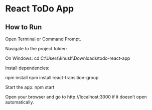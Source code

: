 # React ToDo App

## How to Run

Open Terminal or Command Prompt.

Navigate to the project folder:

On Windows: cd C:\Users\khush\Downloads\todo-react-app

Install dependencies:

npm install
npm install react-transition-group

Start the app:
npm start

Open your browser and go to http://localhost:3000 if it doesn’t open automatically.
